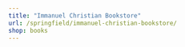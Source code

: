 ```yaml
---
title: "Immanuel Christian Bookstore"
url: /springfield/immanuel-christian-bookstore/
shop: books
---
```

